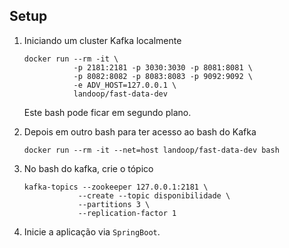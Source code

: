 ## Setup

1. Iniciando um cluster Kafka localmente 
    ```
    docker run --rm -it \
               -p 2181:2181 -p 3030:3030 -p 8081:8081 \
               -p 8082:8082 -p 8083:8083 -p 9092:9092 \
               -e ADV_HOST=127.0.0.1 \
               landoop/fast-data-dev
    ```
    
    Este bash pode ficar em segundo plano.

2. Depois em outro bash para ter acesso ao bash do Kafka
    
    ```
    docker run --rm -it --net=host landoop/fast-data-dev bash
    ```
    
3. No bash do kafka, crie o tópico

    ```
    kafka-topics --zookeeper 127.0.0.1:2181 \
                --create --topic disponibilidade \
                --partitions 3 \
                --replication-factor 1
    ```
4. Inicie a aplicação via `SpringBoot`.